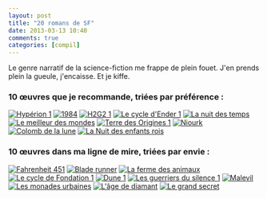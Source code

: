 ```yaml
---
layout: post
title: "20 romans de SF"
date: 2013-03-13 10:40
comments: true
categories: [compil]
---
```

Le genre narratif de la science-fiction me frappe de plein fouet. J'en prends plein la gueule, j'encaisse. Et je kiffe.
<!--more-->

### 10 œuvres que je recommande, triées par préférence :
<p>
  <a class="fancybox" href="http://mv.sens.sc/media/000000139248/150/Hyperion_Les_Cantos_d_Hyperion_tome_1.jpg" data-fancybox-group="previous" title="Hypérion 1"><img src="http://mv.sens.sc/media/000000139248/150/Hyperion_Les_Cantos_d_Hyperion_tome_1.jpg" alt="Hypérion 1"/></a>
  <a class="fancybox" href="http://mv.sens.sc/media/000004247490/150/1984.jpg" data-fancybox-group="previous" title="1984"><img src="http://mv.sens.sc/media/000004247490/150/1984.jpg" alt="1984"/></a>
  <a class="fancybox" href="http://mv.sens.sc/media/000000005203/150/Le_Guide_du_voyageur_galactique_H2G2_tome_1.jpg" data-fancybox-group="previous" title="H2G2 1"><img src="http://mv.sens.sc/media/000000005203/150/Le_Guide_du_voyageur_galactique_H2G2_tome_1.jpg" alt="H2G2 1"/></a>
  <a class="fancybox" href="http://mv.sens.sc/media/000000164881/150/La_Strategie_Ender_Le_Cycle_d_Ender_tome_1.jpg" data-fancybox-group="previous" title="Le cycle d'Ender 1"><img src="http://mv.sens.sc/media/000000164881/150/La_Strategie_Ender_Le_Cycle_d_Ender_tome_1.jpg" alt="Le cycle d'Ender 1"/></a>
  <a class="fancybox" href="http://mv.sens.sc/media/000000077801/150/La_Nuit_des_temps.jpg" data-fancybox-group="previous" title="La nuit des temps"><img src="http://mv.sens.sc/media/000000077801/150/La_Nuit_des_temps.jpg" alt="La nuit des temps"/></a>
  <a class="fancybox" href="http://mv.sens.sc/media/000000001064/150/Le_Meilleur_des_mondes.jpg" data-fancybox-group="previous" title="Le meilleur des mondes"><img src="http://mv.sens.sc/media/000000001064/150/Le_Meilleur_des_mondes.jpg" alt="Le meilleur des mondes"/></a>
  <a class="fancybox" href="http://mv.sens.sc/media/000000126234/150/Basilica_Terre_des_origines_tome_1.jpg" data-fancybox-group="previous" title="Terre des Origines 1"><img src="http://mv.sens.sc/media/000000126234/150/Basilica_Terre_des_origines_tome_1.jpg" alt="Terre des Origines 1"/></a>
  <a class="fancybox" href="http://mv.sens.sc/media/000000060344/150/Niourk.jpg" data-fancybox-group="previous" title="Niourk"><img src="http://mv.sens.sc/media/000000060344/150/Niourk.jpg" alt="Niourk"/></a>
  <a class="fancybox" href="http://mv.sens.sc/media/000000116554/150/Colomb_de_la_lune.jpg" data-fancybox-group="previous" title="Colomb de la lune"><img src="http://mv.sens.sc/media/000000116554/150/Colomb_de_la_lune.jpg" alt="Colomb de la lune"/></a>
  <a class="fancybox" href="http://mv.sens.sc/media/000000066240/150/La_Nuit_des_enfants_rois.jpg" data-fancybox-group="previous" title="La Nuit des enfants rois"><img src="http://mv.sens.sc/media/000000066240/150/La_Nuit_des_enfants_rois.jpg" alt="La Nuit des enfants rois"/></a>
</p>

### 10 œuvres dans ma ligne de mire, triées par envie :

<p>
  <a class="fancybox" href="http://mv.sens.sc/media/000000041444/150/Fahrenheit_451.jpg" data-fancybox-group="next" title="Fahrenheit 451"><img src="http://mv.sens.sc/media/000000041444/150/Fahrenheit_451.jpg" alt="Fahrenheit 451"/></a>
  <a class="fancybox" href="http://mv.sens.sc/media/000000063856/150/Les_Androides_revent_ils_de_moutons_electriques_Blade_Runner.jpg" data-fancybox-group="next" title="Blade runner"><img src="http://mv.sens.sc/media/000000063856/150/Les_Androides_revent_ils_de_moutons_electriques_Blade_Runner.jpg" alt="Blade runner"/></a>
  <a class="fancybox" href="http://mv.sens.sc/media/000004231694/150/La_ferme_des_animaux.jpg" data-fancybox-group="next" title="La ferme des animaux"><img src="http://mv.sens.sc/media/000004231694/150/La_ferme_des_animaux.jpg" alt="La ferme des animaux"/></a>
  <a class="fancybox" href="http://mv.sens.sc/media/000000135575/150/Fondation_Le_Cycle_de_Fondation_tome_1.jpg" data-fancybox-group="next" title="Le cycle de Fondation 1"><img src="http://mv.sens.sc/media/000000135575/150/Fondation_Le_Cycle_de_Fondation_tome_1.jpg" alt="Le cycle de Fondation 1"/></a>
  <a class="fancybox" href="http://mv.sens.sc/media/000000046115/150/Dune_Le_Cycle_de_Dune_tome_1.jpg" data-fancybox-group="next" title="Dune 1"><img src="http://mv.sens.sc/media/000000046115/150/Dune_Le_Cycle_de_Dune_tome_1.jpg" alt="Dune 1"/></a>
  <a class="fancybox" href="http://mv.sens.sc/media/000000114885/150/Les_Guerriers_du_silence_tome_1.jpg" data-fancybox-group="next" title="Les guerriers du silence 1"><img src="http://mv.sens.sc/media/000000114885/150/Les_Guerriers_du_silence_tome_1.jpg" alt="Les guerriers du silence 1"/></a>
  <a class="fancybox" href="http://mv.sens.sc/media/000000019344/150/Malevil.jpg" data-fancybox-group="next" title="Malevil"><img src="http://mv.sens.sc/media/000000019344/150/Malevil.jpg" alt="Malevil"/></a>
  <a class="fancybox" href="http://mv.sens.sc/media/000000015233/150/Les_Monades_urbaines.jpg" data-fancybox-group="next" title="Les monades urbaines"><img src="http://mv.sens.sc/media/000000015233/150/Les_Monades_urbaines.jpg" alt="Les monades urbaines"/></a>
  <a class="fancybox" href="http://mv.sens.sc/media/000000128065/150/L_Age_de_diamant.jpg" data-fancybox-group="next" title="L'âge de diamant"><img src="http://mv.sens.sc/media/000000128065/150/L_Age_de_diamant.jpg" alt="L'âge de diamant"/></a>
  <a class="fancybox" href="http://mv.sens.sc/media/000000157384/150/Le_Grand_Secret.jpg" data-fancybox-group="next" title="Le grand secret"><img src="http://mv.sens.sc/media/000000157384/150/Le_Grand_Secret.jpg" alt="Le grand secret"/></a>
</p>
